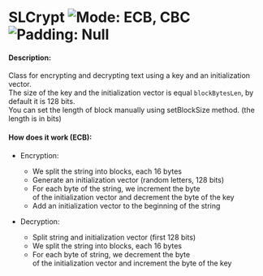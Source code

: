 # SLCrypt ![Mode: ECB, CBC](https://img.shields.io/badge/Mode-ECB%2C%20CBC-red) ![Padding: Null](https://img.shields.io/badge/Padding-Null-blue)
#### Description:
Class for encrypting and decrypting text using a key and an initialization vector.\
The size of the key and the initialization vector is equal `blockBytesLen`, by default it is 128 bits.\
You can set the length of block manually using setBlockSize method. (the length is in bits)
#### How does it work (ECB):
* Encryption:
  * We split the string into blocks, each 16 bytes
  * Generate an initialization vector (random letters, 128 bits)
  * For each byte of the string, we increment the byte\
    of the initialization vector and decrement the byte of the key
  * Add an initialization vector to the beginning of the string

* Decryption:
  * Split string and initialization vector (first 128 bits)
  * We split the string into blocks, each 16 bytes
  * For each byte of string, we decrement the byte\
    of the initialization vector and increment the byte of the key
  
